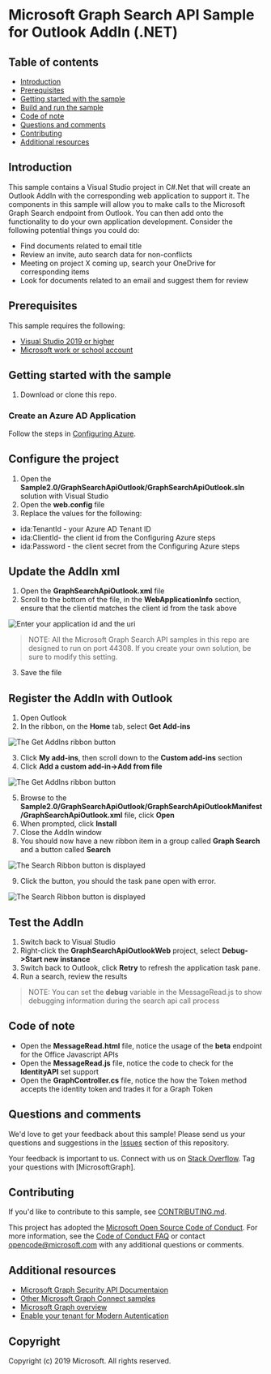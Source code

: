 # Microsoft Graph Search API Sample for Outlook AddIn (.NET)

## Table of contents

* [Introduction](#introduction)
* [Prerequisites](#prerequisites)
* [Getting started with the sample](#getting-started-with-the-sample)
* [Build and run the sample](#build-and-run-the-sample)
* [Code of note](#code-of-note)
* [Questions and comments](#questions-and-comments)
* [Contributing](#contributing)
* [Additional resources](#additional-resources)

## Introduction

This sample contains a Visual Studio project in C#.Net that will create an Outlook AddIn with the corresponding web application to support it.  The components in this sample will allow you to make calls to the Microsoft Graph Search endpoint from Outlook.  You can then add onto the functionality to do your own application development.  Consider the following potential things you could do:

- Find documents related to email title
- Review an invite, auto search data for non-conflicts
- Meeting on project X coming up, search your OneDrive for corresponding items
- Look for documents related to an email and suggest them for review

## Prerequisites

This sample requires the following:  

  * [Visual Studio 2019 or higher](https://www.visualstudio.com/en-us/downloads) 
  * [Microsoft work or school account](https://www.outlook.com) 

## Getting started with the sample

 1. Download or clone this repo.

### Create an Azure AD Application

Follow the steps in [Configuring Azure](./ConfigureAzure.md).

## Configure the project

1.  Open the **Sample2.0/GraphSearchApiOutlook/GraphSearchApiOutlook.sln** solution with Visual Studio
2.  Open the **web.config** file
3.  Replace the values for the following:

- ida:TenantId - your Azure AD Tenant ID
- ida:ClientId- the client id from the Configuring Azure steps
- ida:Password - the client secret from the Configuring Azure steps

## Update the AddIn xml

1.  Open the **GraphSearchApiOutlook.xml** file
2.  Scroll to the bottom of the file, in the **WebApplicationInfo** section, ensure that the clientid matches the client id from the task above

![Enter your application id and the uri](./media/s02_WebAppInfo.png 'Update the AddIn xml')

> NOTE: All the Microsoft Graph Search API samples in this repo are designed to run on port 44308.  If you create your own solution, be sure to modify this setting.

3.  Save the file

## Register the AddIn with Outlook

1.  Open Outlook
2.  In the ribbon, on the **Home** tab, select **Get Add-ins**

![The Get AddIns ribbon button](./media/s02_OutlookRibbonAddIn.png 'Select Get Add-ins')

3.  Click **My add-ins**, then scroll down to the **Custom add-ins** section
4.  Click **Add a custom add-in->Add from file**

![The Get AddIns ribbon button](./media/s02_AddCustomAddIn.png 'Select Get Add-ins')

5.  Browse to the **Sample2.0/GraphSearchApiOutlook/GraphSearchApiOutlookManifest/GraphSearchApiOutlook.xml** file, click **Open**
6.  When prompted, click **Install**
7.  Close the AddIn window
8.  You should now have a new ribbon item in a group called **Graph Search** and a button called **Search**

![The Search Ribbon button is displayed](./media/s02_SearchRibbon.png 'The new ribbon button')

9.  Click the button, you should the task pane open with error.

![The Search Ribbon button is displayed](./media/s02_SearchRibbonError.png 'The new ribbon button')

## Test the AddIn

1.  Switch back to Visual Studio
2.  Right-click the **GraphSearchApiOutlookWeb** project, select **Debug->Start new instance**
3.  Switch back to Outlook, click **Retry** to refresh the application task pane.
4.  Run a search, review the results

>NOTE: You can set the **debug** variable in the MessageRead.js to show debugging information during the search api call process

## Code of note

- Open the **MessageRead.html** file, notice the usage of the **beta** endpoint for the Office Javascript APIs
- Open the **MessageRead.js** file, notice the code to check for the **IdentityAPI** set support
- Open the **GraphController.cs** file, notice the how the Token method accepts the identity token and trades it for a Graph Token

## Questions and comments

We'd love to get your feedback about this sample! 
Please send us your questions and suggestions in the [Issues](https://github.com/microsoftgraph/aspnet-connect-rest-sample/issues) section of this repository.

Your feedback is important to us. Connect with us on [Stack Overflow](https://stackoverflow.com/questions/tagged/microsoftgraph).
Tag your questions with [MicrosoftGraph].

## Contributing ##

If you'd like to contribute to this sample, see [CONTRIBUTING.md](CONTRIBUTING.md).

This project has adopted the [Microsoft Open Source Code of Conduct](https://opensource.microsoft.com/codeofconduct/). 
For more information, see the [Code of Conduct FAQ](https://opensource.microsoft.com/codeofconduct/faq/) or contact [opencode@microsoft.com](mailto:opencode@microsoft.com) with any additional questions or comments.

## Additional resources

- [Microsoft Graph Security API Documentaion](https://aka.ms/graphsecuritydocs)
- [Other Microsoft Graph Connect samples](https://github.com/MicrosoftGraph?utf8=%E2%9C%93&query=-Connect)
- [Microsoft Graph overview](https://graph.microsoft.io)
- [Enable your tenant for Modern Autentication](https://social.technet.microsoft.com/wiki/contents/articles/32711.exchange-online-how-to-enable-your-tenant-for-modern-authentication.aspx)

## Copyright
Copyright (c) 2019 Microsoft. All rights reserved.
